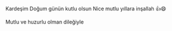 Kardeşim Doğum günün kutlu olsun Nice mutlu yıllara inşallah :+1::smile:

Mutlu ve huzurlu olman dileğiyle
